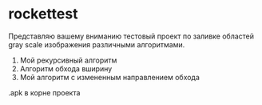 # rockettest

Представляю вашему вниманию тестовый проект по заливке областей gray scale изображения различными алгоритмами.

1)  Мой рекурсивный алгоритм
2) Алгоритм обхода вширину
3) Мой алгоритм с измененным направлением обхода

.apk в корне проекта
